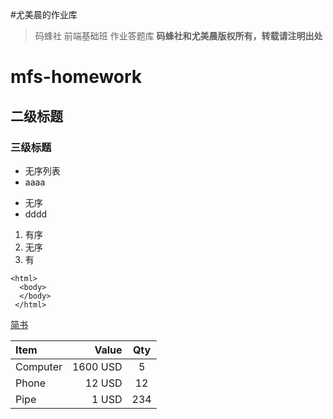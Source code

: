 #尤美晨的作业库

>码蜂社 前端基础班 作业答题库
**码蜂社和尤美晨版权所有，转载请注明出处**

# mfs-homework
## 二级标题
###  三级标题



* 无序列表
* aaaa

- 无序
- dddd

1. 有序
2. 无序
3. 有

```
<html>
  <body>
  </body>
 </html>
 ```
 [简书](https://www.jianshu.com/)
 
  | Item      |    Value | Qty  |
  | :-------- | --------:| :--: |
  | Computer  | 1600 USD |  5   |
  | Phone     |   12 USD |  12  |
  | Pipe      |    1 USD | 234  |
  
